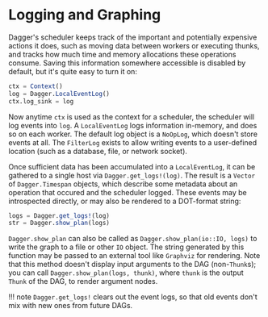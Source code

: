 # Logging and Graphing

Dagger's scheduler keeps track of the important and potentially expensive
actions it does, such as moving data between workers or executing thunks, and
tracks how much time and memory allocations these operations consume. Saving
this information somewhere accessible is disabled by default, but it's quite
easy to turn it on:

```julia
ctx = Context()
log = Dagger.LocalEventLog()
ctx.log_sink = log
```

Now anytime `ctx` is used as the context for a scheduler, the scheduler will
log events into `log`. A `LocalEventLog` logs information in-memory, and does
so on each worker. The default log object is a `NoOpLog`, which doesn't store
events at all. The `FilterLog` exists to allow writing events to a
user-defined location (such as a database, file, or network socket).

Once sufficient data has been accumulated into a `LocalEventLog`, it can be
gathered to a single host via `Dagger.get_logs!(log)`. The result is a
`Vector` of `Dagger.Timespan` objects, which describe some metadata about an
operation that occured and the scheduler logged. These events may be
introspected directly, or may also be rendered to a DOT-format string:

```julia
logs = Dagger.get_logs!(log)
str = Dagger.show_plan(logs)
```

`Dagger.show_plan` can also be called as `Dagger.show_plan(io::IO, logs)` to
write the graph to a file or other `IO` object. The string generated by this
function may be passed to an external tool like `Graphviz` for rendering. Note
that this method doesn't display input arguments to the DAG (non-`Thunk`s);
you can call `Dagger.show_plan(logs, thunk)`, where `thunk` is the output
`Thunk` of the DAG, to render argument nodes.

!!! note
    `Dagger.get_logs!` clears out the event logs, so that old events don't mix
with new ones from future DAGs.
